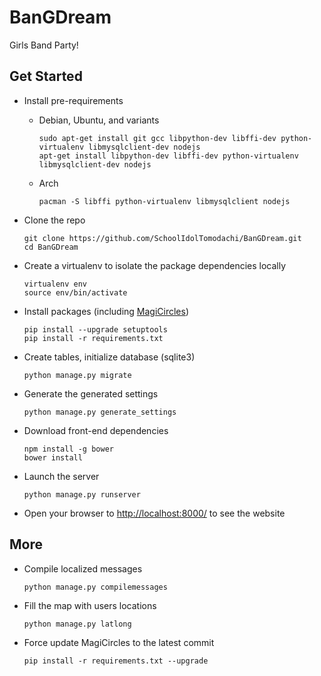 # BanGDream

Girls Band Party!

Get Started
-----------

- Install pre-requirements

  - Debian, Ubuntu, and variants

    ```shell
    sudo apt-get install git gcc libpython-dev libffi-dev python-virtualenv libmysqlclient-dev nodejs
    apt-get install libpython-dev libffi-dev python-virtualenv libmysqlclient-dev nodejs
    ```

  - Arch

    ```shell
    pacman -S libffi python-virtualenv libmysqlclient nodejs
    ```

- Clone the repo

  ```shell
  git clone https://github.com/SchoolIdolTomodachi/BanGDream.git
  cd BanGDream
  ```

- Create a virtualenv to isolate the package dependencies locally

  ```shell
  virtualenv env
  source env/bin/activate
  ```

- Install packages (including [MagiCircles](https://github.com/SchoolIdolTomodachi/MagiCircles))

  ```shell
  pip install --upgrade setuptools
  pip install -r requirements.txt
  ```

- Create tables, initialize database (sqlite3)

  ```shell
  python manage.py migrate
  ```

- Generate the generated settings

  ```shell
  python manage.py generate_settings
  ```

- Download front-end dependencies

  ```shell
  npm install -g bower
  bower install
  ```

- Launch the server

  ```shell
  python manage.py runserver
  ```

- Open your browser to [http://localhost:8000/](http://localhost:8000/) to see the website


## More

- Compile localized messages

  ```shell
  python manage.py compilemessages
  ```

- Fill the map with users locations

  ```shell
  python manage.py latlong
  ```

- Force update MagiCircles to the latest commit

  ```shell
  pip install -r requirements.txt --upgrade
  ```
